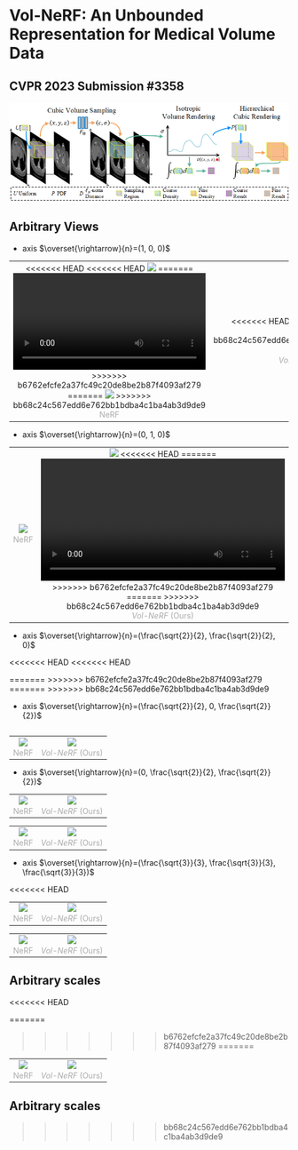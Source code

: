 # Vol-NeRF: An Unbounded Representation for Medical Volume Data
## CVPR 2023 Submission #3358 

![Overall architecture](imgs/overall.png)

## Arbitrary Views
* axis $\overset{\rightarrow}{n}=(1, 0, 0)$

<table rules="none" align="center">
	<tr>
		<td>
			<center>
<<<<<<< HEAD
<<<<<<< HEAD
  				<img src="imgs/nerf/KiTS19_00105_axis100.gif" width=100%>
=======
				<video width="100%" controls>
  					<source src="imgs/nerf/kits_00000_axis010.mp4" type="video/mp4">
				</video>
>>>>>>> b6762efcfe2a37fc49c20de8be2b87f4093af279
=======
  				<img src="imgs/nerf/KiTS19_00105_axis100.gif" width=100%>
>>>>>>> bb68c24c567edd6e762bb1bdba4c1ba4ab3d9de9
				<br/>
				<font color="AAAAAA">NeRF</font>
			</center>
		</td>
		<td>
			<center>
<<<<<<< HEAD
<<<<<<< HEAD
=======
>>>>>>> bb68c24c567edd6e762bb1bdba4c1ba4ab3d9de9
				<img src="imgs/volnerf/KiTS19_00105_axis100.gif" width=100%>
				<br/>
				<font color="AAAAAA"><em>Vol-NeRF</em> (Ours)</font>
			</center>
		</td>
	</tr>
</table>

* axis $\overset{\rightarrow}{n}=(0, 1, 0)$

<table rules="none" align="center">
	<tr>
		<td>
			<center>
  				<img src="imgs/nerf/KiTS19_00000_axis010.gif" width=100%>
				<br/>
				<font color="AAAAAA">NeRF</font>
			</center>
		</td>
		<td>
			<center>
				<img src="imgs/volnerf/KiTS19_00000_axis010.gif" width=100%>
<<<<<<< HEAD
=======
				<video width="100%" controls>
  					<source src="imgs/volnerf/kits_00000_axis010.mp4" type="video/mp4">
				</video>
>>>>>>> b6762efcfe2a37fc49c20de8be2b87f4093af279
=======
>>>>>>> bb68c24c567edd6e762bb1bdba4c1ba4ab3d9de9
				<br/>
				<font color="AAAAAA"><em>Vol-NeRF</em> (Ours)</font>
			</center>
		</td>
	</tr>
</table>

* axis $\overset{\rightarrow}{n}=(\frac{\sqrt{2}}{2}, \frac{\sqrt{2}}{2}, 0)$

<<<<<<< HEAD
<<<<<<< HEAD
<table rules="none" align="center">
=======
<!-- <table rules="none" align="center">
>>>>>>> b6762efcfe2a37fc49c20de8be2b87f4093af279
=======
<table rules="none" align="center">
>>>>>>> bb68c24c567edd6e762bb1bdba4c1ba4ab3d9de9
	<tr>
		<td>
			<center>
  				<img src="imgs/nerf/KiTS19_00144_axis110.gif" width=100%>
				<br/>
				<font color="AAAAAA">NeRF</font>
			</center>
		</td>
		<td>
			<center>
				<img src="imgs/volnerf/KiTS19_00144_axis110.gif" width=100%>
				<br/>
				<font color="AAAAAA"><em>Vol-NeRF</em> (Ours)</font>
			</center>
		</td>
	</tr>
<<<<<<< HEAD
<<<<<<< HEAD
=======
>>>>>>> bb68c24c567edd6e762bb1bdba4c1ba4ab3d9de9
</table>

<table rules="none" align="center">
	<tr>
		<td>
			<center>
  				<img src="imgs/nerf/MSD_colon_046_axis110.gif" width=100%>
				<br/>
				<font color="AAAAAA">NeRF</font>
			</center>
		</td>
		<td>
			<center>
				<img src="imgs/volnerf/MSD_colon_046_axis110.gif" width=100%>
				<br/>
				<font color="AAAAAA"><em>Vol-NeRF</em> (Ours)</font>
			</center>
		</td>
	</tr>
</table>

<table rules="none" align="center">
	<tr>
		<td>
			<center>
  				<img src="imgs/nerf/MSD_liver_167_axis110.gif" width=100%>
				<br/>
				<font color="AAAAAA">NeRF</font>
			</center>
		</td>
		<td>
			<center>
				<img src="imgs/volnerf/MSD_liver_167_axis110.gif" width=100%>
				<br/>
				<font color="AAAAAA"><em>Vol-NeRF</em> (Ours)</font>
			</center>
		</td>
	</tr>
</table>
<<<<<<< HEAD
=======
</table> -->
>>>>>>> b6762efcfe2a37fc49c20de8be2b87f4093af279
=======
>>>>>>> bb68c24c567edd6e762bb1bdba4c1ba4ab3d9de9

* axis $\overset{\rightarrow}{n}=(\frac{\sqrt{2}}{2}, 0, \frac{\sqrt{2}}{2})$

<table rules="none" align="center">
	<tr>
		<td>
			<center>
  				<img src="imgs/nerf/KiTS19_00144_axis101.gif" width=100%>
				<br/>
				<font color="AAAAAA">NeRF</font>
			</center>
		</td>
		<td>
			<center>
				<img src="imgs/volnerf/KiTS19_00144_axis101.gif" width=100%>
				<br/>
				<font color="AAAAAA"><em>Vol-NeRF</em> (Ours)</font>
			</center>
		</td>
	</tr>
</table>

* axis $\overset{\rightarrow}{n}=(0, \frac{\sqrt{2}}{2}, \frac{\sqrt{2}}{2})$

<table rules="none" align="center">
	<tr>
		<td>
			<center>
  				<img src="imgs/nerf/KiTS19_00000_axis011.gif" width=100%>
				<br/>
				<font color="AAAAAA">NeRF</font>
			</center>
		</td>
		<td>
			<center>
				<img src="imgs/volnerf/KiTS19_00000_axis011.gif" width=100%>
				<br/>
				<font color="AAAAAA"><em>Vol-NeRF</em> (Ours)</font>
			</center>
		</td>
	</tr>
</table>

<table rules="none" align="center">
	<tr>
		<td>
			<center>
  				<img src="imgs/nerf/KiTS19_00105_axis011.gif" width=100%>
				<br/>
				<font color="AAAAAA">NeRF</font>
			</center>
		</td>
		<td>
			<center>
				<img src="imgs/volnerf/KiTS19_00105_axis011.gif" width=100%>
				<br/>
				<font color="AAAAAA"><em>Vol-NeRF</em> (Ours)</font>
			</center>
		</td>
	</tr>
</table>

* axis $\overset{\rightarrow}{n}=(\frac{\sqrt{3}}{3}, \frac{\sqrt{3}}{3}, \frac{\sqrt{3}}{3})$

<table rules="none" align="center">
<<<<<<< HEAD
	<tr>
		<td>
			<center>
  				<img src="imgs/nerf/MSD_colon_046_axis111.gif" width=100%>
				<br/>
				<font color="AAAAAA">NeRF</font>
			</center>
		</td>
		<td>
			<center>
				<img src="imgs/volnerf/MSD_colon_046_axis111.gif" width=100%>
				<br/>
				<font color="AAAAAA"><em>Vol-NeRF</em> (Ours)</font>
			</center>
		</td>
	</tr>
</table>

<table rules="none" align="center">
	<tr>
		<td>
			<center>
  				<img src="imgs/nerf/MSD_liver_167_axis111.gif" width=100%>
				<br/>
				<font color="AAAAAA">NeRF</font>
			</center>
		</td>
		<td>
			<center>
				<img src="imgs/volnerf/MSD_liver_167_axis111.gif" width=100%>
				<br/>
				<font color="AAAAAA"><em>Vol-NeRF</em> (Ours)</font>
			</center>
		</td>
	</tr>
</table>

## Arbitrary scales
<<<<<<< HEAD

=======
<!-- <table rules="none" align="center">
=======
>>>>>>> bb68c24c567edd6e762bb1bdba4c1ba4ab3d9de9
	<tr>
		<td>
			<center>
  				<img src="imgs/nerf/MSD_colon_046_axis111.gif" width=100%>
				<br/>
				<font color="AAAAAA">NeRF</font>
			</center>
		</td>
		<td>
			<center>
				<img src="imgs/volnerf/MSD_colon_046_axis111.gif" width=100%>
				<br/>
				<font color="AAAAAA"><em>Vol-NeRF</em> (Ours)</font>
			</center>
		</td>
	</tr>
<<<<<<< HEAD
</table> -->
>>>>>>> b6762efcfe2a37fc49c20de8be2b87f4093af279
=======
</table>

<table rules="none" align="center">
	<tr>
		<td>
			<center>
  				<img src="imgs/nerf/MSD_liver_167_axis111.gif" width=100%>
				<br/>
				<font color="AAAAAA">NeRF</font>
			</center>
		</td>
		<td>
			<center>
				<img src="imgs/volnerf/MSD_liver_167_axis111.gif" width=100%>
				<br/>
				<font color="AAAAAA"><em>Vol-NeRF</em> (Ours)</font>
			</center>
		</td>
	</tr>
</table>

## Arbitrary scales

>>>>>>> bb68c24c567edd6e762bb1bdba4c1ba4ab3d9de9
